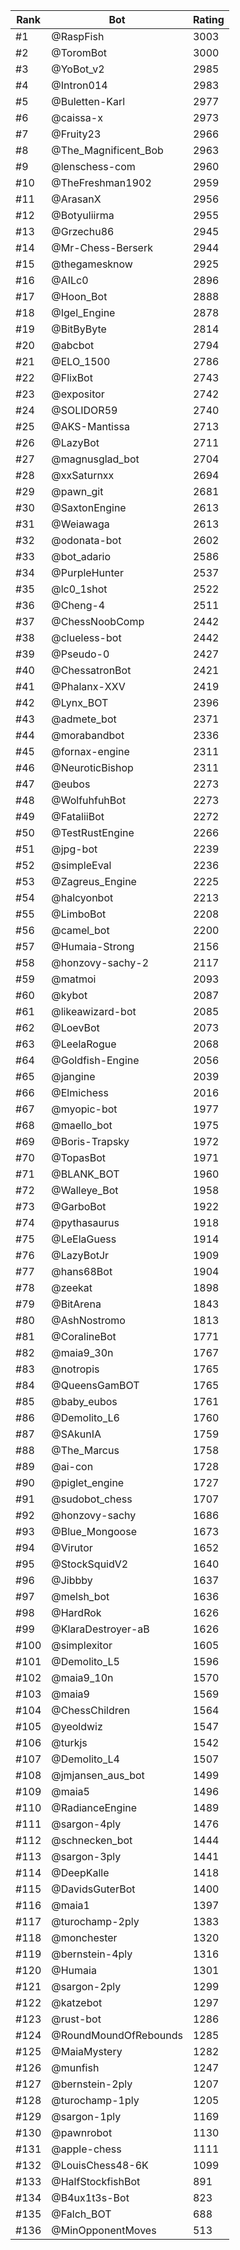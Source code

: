 Rank|Bot|Rating
---|---|---
#1|@RaspFish|3003
#2|@ToromBot|3000
#3|@YoBot_v2|2985
#4|@Intron014|2983
#5|@Buletten-Karl|2977
#6|@caissa-x|2973
#7|@Fruity23|2966
#8|@The_Magnificent_Bob|2963
#9|@lenschess-com|2960
#10|@TheFreshman1902|2959
#11|@ArasanX|2956
#12|@Botyuliirma|2955
#13|@Grzechu86|2945
#14|@Mr-Chess-Berserk|2944
#15|@thegamesknow|2925
#16|@AILc0|2896
#17|@Hoon_Bot|2888
#18|@Igel_Engine|2878
#19|@BitByByte|2814
#20|@abcbot|2794
#21|@ELO_1500|2786
#22|@FlixBot|2743
#23|@expositor|2742
#24|@SOLIDOR59|2740
#25|@AKS-Mantissa|2713
#26|@LazyBot|2711
#27|@magnusglad_bot|2704
#28|@xxSaturnxx|2694
#29|@pawn_git|2681
#30|@SaxtonEngine|2613
#31|@Weiawaga|2613
#32|@odonata-bot|2602
#33|@bot_adario|2586
#34|@PurpleHunter|2537
#35|@lc0_1shot|2522
#36|@Cheng-4|2511
#37|@ChessNoobComp|2442
#38|@clueless-bot|2442
#39|@Pseudo-0|2427
#40|@ChessatronBot|2421
#41|@Phalanx-XXV|2419
#42|@Lynx_BOT|2396
#43|@admete_bot|2371
#44|@morabandbot|2336
#45|@fornax-engine|2311
#46|@NeuroticBishop|2311
#47|@eubos|2273
#48|@WolfuhfuhBot|2273
#49|@FataliiBot|2272
#50|@TestRustEngine|2266
#51|@jpg-bot|2239
#52|@simpleEval|2236
#53|@Zagreus_Engine|2225
#54|@halcyonbot|2213
#55|@LimboBot|2208
#56|@camel_bot|2200
#57|@Humaia-Strong|2156
#58|@honzovy-sachy-2|2117
#59|@matmoi|2093
#60|@kybot|2087
#61|@likeawizard-bot|2085
#62|@LoevBot|2073
#63|@LeelaRogue|2068
#64|@Goldfish-Engine|2056
#65|@jangine|2039
#66|@Elmichess|2016
#67|@myopic-bot|1977
#68|@maello_bot|1975
#69|@Boris-Trapsky|1972
#70|@TopasBot|1971
#71|@BLANK_BOT|1960
#72|@Walleye_Bot|1958
#73|@GarboBot|1922
#74|@pythasaurus|1918
#75|@LeElaGuess|1914
#76|@LazyBotJr|1909
#77|@hans68Bot|1904
#78|@zeekat|1898
#79|@BitArena|1843
#80|@AshNostromo|1813
#81|@CoralineBot|1771
#82|@maia9_30n|1767
#83|@notropis|1765
#84|@QueensGamBOT|1765
#85|@baby_eubos|1761
#86|@Demolito_L6|1760
#87|@SAkunIA|1759
#88|@The_Marcus|1758
#89|@ai-con|1728
#90|@piglet_engine|1727
#91|@sudobot_chess|1707
#92|@honzovy-sachy|1686
#93|@Blue_Mongoose|1673
#94|@Virutor|1652
#95|@StockSquidV2|1640
#96|@Jibbby|1637
#97|@melsh_bot|1636
#98|@HardRok|1626
#99|@KlaraDestroyer-aB|1626
#100|@simplexitor|1605
#101|@Demolito_L5|1596
#102|@maia9_10n|1570
#103|@maia9|1569
#104|@ChessChildren|1564
#105|@yeoldwiz|1547
#106|@turkjs|1542
#107|@Demolito_L4|1507
#108|@jmjansen_aus_bot|1499
#109|@maia5|1496
#110|@RadianceEngine|1489
#111|@sargon-4ply|1476
#112|@schnecken_bot|1444
#113|@sargon-3ply|1441
#114|@DeepKalle|1418
#115|@DavidsGuterBot|1400
#116|@maia1|1397
#117|@turochamp-2ply|1383
#118|@monchester|1320
#119|@bernstein-4ply|1316
#120|@Humaia|1301
#121|@sargon-2ply|1299
#122|@katzebot|1297
#123|@rust-bot|1286
#124|@RoundMoundOfRebounds|1285
#125|@MaiaMystery|1282
#126|@munfish|1247
#127|@bernstein-2ply|1207
#128|@turochamp-1ply|1205
#129|@sargon-1ply|1169
#130|@pawnrobot|1130
#131|@apple-chess|1111
#132|@LouisChess48-6K|1099
#133|@HalfStockfishBot|891
#134|@B4ux1t3s-Bot|823
#135|@Falch_BOT|688
#136|@MinOpponentMoves|513
